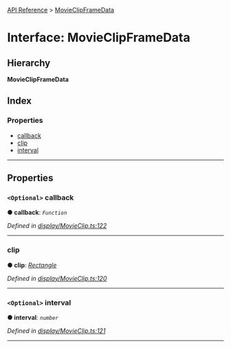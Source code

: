 [API Reference](../README.md) > [MovieClipFrameData](../interfaces/movieclipframedata.md)

# Interface: MovieClipFrameData

## Hierarchy

**MovieClipFrameData**

## Index

### Properties

* [callback](movieclipframedata.md#callback)
* [clip](movieclipframedata.md#clip)
* [interval](movieclipframedata.md#interval)

---

## Properties

<a id="callback"></a>

### `<Optional>` callback

**● callback**: *`Function`*

*Defined in [display/MovieClip.ts:122](https://github.com/Lanfei/playable.js/blob/877c13c/src/display/MovieClip.ts#L122)*

___
<a id="clip"></a>

###  clip

**● clip**: *[Rectangle](../classes/rectangle.md)*

*Defined in [display/MovieClip.ts:120](https://github.com/Lanfei/playable.js/blob/877c13c/src/display/MovieClip.ts#L120)*

___
<a id="interval"></a>

### `<Optional>` interval

**● interval**: *`number`*

*Defined in [display/MovieClip.ts:121](https://github.com/Lanfei/playable.js/blob/877c13c/src/display/MovieClip.ts#L121)*

___

